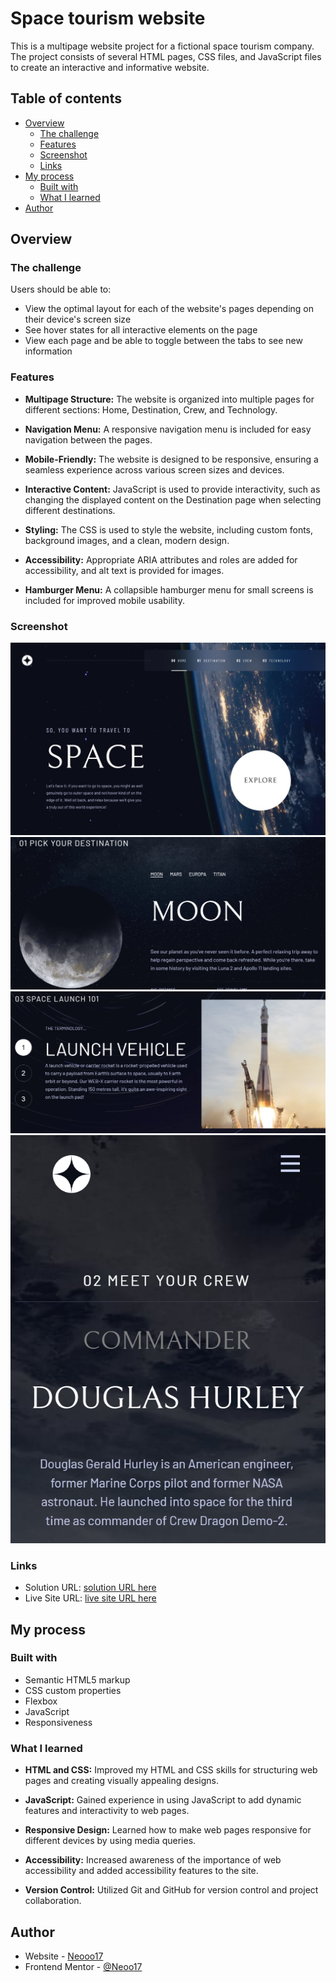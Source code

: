 # Space tourism website

This is a multipage website project for a fictional space tourism company. The project consists of several HTML pages, CSS files, and JavaScript files to create an interactive and informative website.

## Table of contents

- [Overview](#overview)
  - [The challenge](#the-challenge)
  - [Features](#features)
  - [Screenshot](#screenshot)
  - [Links](#links)
- [My process](#my-process)
  - [Built with](#built-with)
  - [What I learned](#what-i-learned)
- [Author](#author)


## Overview

### The challenge

Users should be able to:

- View the optimal layout for each of the website's pages depending on their device's screen size
- See hover states for all interactive elements on the page
- View each page and be able to toggle between the tabs to see new information

### Features

- **Multipage Structure:** The website is organized into multiple pages for different sections: Home, Destination, Crew, and Technology.

- **Navigation Menu:** A responsive navigation menu is included for easy navigation between the pages.

- **Mobile-Friendly:** The website is designed to be responsive, ensuring a seamless experience across various screen sizes and devices.

- **Interactive Content:** JavaScript is used to provide interactivity, such as changing the displayed content on the Destination page when selecting different destinations.

- **Styling:** The CSS is used to style the website, including custom fonts, background images, and a clean, modern design.

- **Accessibility:** Appropriate ARIA attributes and roles are added for accessibility, and alt text is provided for images.

- **Hamburger Menu:** A collapsible hamburger menu for small screens is included for improved mobile usability.

### Screenshot

![](./ss/preview.jpg)
![](./ss/destination.png)
![](./ss/technology.png)
![](./ss/responsive.png)



### Links

- Solution URL: [solution URL here](https://github.com/Neooo17/Space-Tourism-Multi-page-Website)
- Live Site URL: [live site URL here](https://neooo17.github.io/Space-Tourism-Multi-page-Website/)

## My process

### Built with

- Semantic HTML5 markup
- CSS custom properties
- Flexbox
- JavaScript
- Responsiveness


### What I learned

- **HTML and CSS:** Improved my HTML and CSS skills for structuring web pages and creating visually appealing designs.

- **JavaScript:** Gained experience in using JavaScript to add dynamic features and interactivity to web pages.

- **Responsive Design:** Learned how to make web pages responsive for different devices by using media queries.

- **Accessibility:** Increased awareness of the importance of web accessibility and added accessibility features to the site.

- **Version Control:** Utilized Git and GitHub for version control and project collaboration.


## Author

- Website - [Neooo17]()
- Frontend Mentor - [@Neoo17](https://www.frontendmentor.io/profile/Neooo17)

